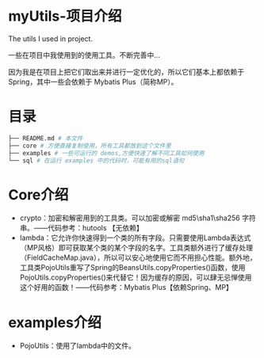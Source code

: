 # myUtils-项目介绍
The utils I used in project.

一些在项目中我使用到的使用工具。不断完善中...

因为我是在项目上把它们取出来并进行一定优化的，所以它们基本上都依赖于Spring，其中一些会依赖于 Mybatis Plus（简称MP）。

# 目录

```bash
├── README.md # 本文件
├── core # 方便直接复制使用，所有工具都放到这个文件里
├── examples # 一些可运行的 demos,方便快速了解不同工具如何使用
└── sql # 在运行 examples 中的代码时，可能有用的sql语句
```

# Core介绍

- crypto：加密和解密用到的工具类。可以加密或解密 md5\sha1\sha256 字符串。——代码参考：hutools 【无依赖】
- lambda：它允许你快速得到一个类的所有字段。只需要使用Lambda表达式（MP风格）即可获取某个类的某个字段的名字。工具类额外进行了缓存处理（FieldCacheMap.java），所以可以安心地使用它而不用担心性能。额外地，工具类PojoUtils重写了Spring的BeansUtils.copyProperties()函数，使用PojoUtils.copyProperties()来代替它！因为缓存的原因，可以肆无忌惮使用这个好用的函数！——代码参考：Mybatis Plus【依赖Spring、MP】

# examples介绍

- PojoUtils：使用了lambda中的文件。
